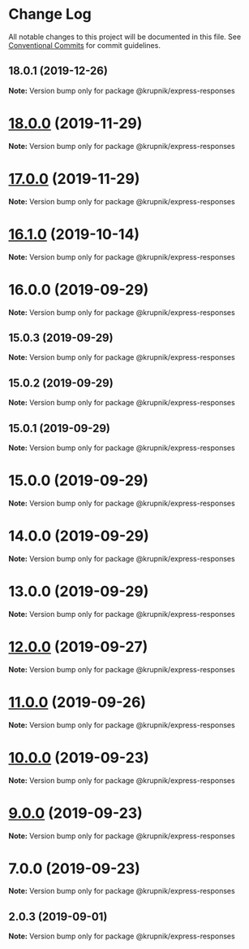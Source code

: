# Change Log

All notable changes to this project will be documented in this file.
See [Conventional Commits](https://conventionalcommits.org) for commit guidelines.

## 18.0.1 (2019-12-26)

**Note:** Version bump only for package @krupnik/express-responses





# [18.0.0](https://github.com/yurikrupniktools/client-apps/compare/@krupnik/express-responses@17.0.0...@krupnik/express-responses@18.0.0) (2019-11-29)

**Note:** Version bump only for package @krupnik/express-responses





# [17.0.0](https://github.com/yurikrupniktools/client-apps/compare/@krupnik/express-responses@16.1.0...@krupnik/express-responses@17.0.0) (2019-11-29)

**Note:** Version bump only for package @krupnik/express-responses





# [16.1.0](https://github.com/yurikrupniktools/client-apps/compare/@krupnik/express-responses@16.0.0...@krupnik/express-responses@16.1.0) (2019-10-14)

**Note:** Version bump only for package @krupnik/express-responses





# 16.0.0 (2019-09-29)

**Note:** Version bump only for package @krupnik/express-responses





## 15.0.3 (2019-09-29)

**Note:** Version bump only for package @krupnik/express-responses





## 15.0.2 (2019-09-29)

**Note:** Version bump only for package @krupnik/express-responses





## 15.0.1 (2019-09-29)

**Note:** Version bump only for package @krupnik/express-responses





# 15.0.0 (2019-09-29)

**Note:** Version bump only for package @krupnik/express-responses





# 14.0.0 (2019-09-29)

**Note:** Version bump only for package @krupnik/express-responses





# 13.0.0 (2019-09-29)

**Note:** Version bump only for package @krupnik/express-responses





# [12.0.0](https://github.com/yurikrupniktools/client-apps/compare/@krupnik/express-responses@11.0.0...@krupnik/express-responses@12.0.0) (2019-09-27)

**Note:** Version bump only for package @krupnik/express-responses





# [11.0.0](https://github.com/yurikrupniktools/client-apps/compare/@krupnik/express-responses@10.0.0...@krupnik/express-responses@11.0.0) (2019-09-26)

**Note:** Version bump only for package @krupnik/express-responses





# [10.0.0](https://github.com/yurikrupniktools/client-apps/compare/@krupnik/express-responses@9.0.0...@krupnik/express-responses@10.0.0) (2019-09-23)

**Note:** Version bump only for package @krupnik/express-responses





# [9.0.0](https://github.com/yurikrupniktools/client-apps/compare/@krupnik/express-responses@7.0.0...@krupnik/express-responses@9.0.0) (2019-09-23)

**Note:** Version bump only for package @krupnik/express-responses





# 7.0.0 (2019-09-23)

**Note:** Version bump only for package @krupnik/express-responses





## 2.0.3 (2019-09-01)

**Note:** Version bump only for package @krupnik/express-responses
